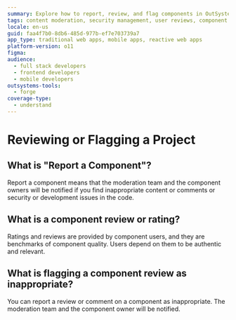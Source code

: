 ```yaml
---
summary: Explore how to report, review, and flag components in OutSystems 11 (O11) to ensure content quality and security.
tags: content moderation, security management, user reviews, component rating, issue reporting
locale: en-us
guid: faa4f7b0-8db6-485d-977b-ef7e703739a7
app_type: traditional web apps, mobile apps, reactive web apps
platform-version: o11
figma:
audience:
  - full stack developers
  - frontend developers
  - mobile developers
outsystems-tools:
  - forge
coverage-type:
  - understand
---
```


# Reviewing or Flagging a Project

## What is "Report a Component"?

Report a component means that the moderation team and the component owners will be notified if you find inappropriate content or comments or security or development issues in the code.

## What is a component review or rating?

Ratings and reviews are provided by component users, and they are benchmarks of component quality. Users depend on them to be authentic and relevant.

## What is flagging a component review as inappropriate?

You can report a review or comment on a component as inappropriate. The moderation team and the component owner will be notified.
